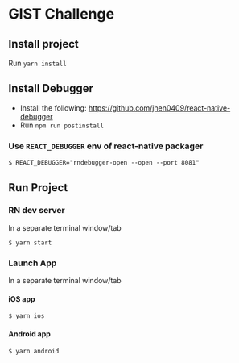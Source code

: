 # GIST Challenge

## Install project
Run `yarn install`

## Install Debugger
- Install the following: https://github.com/jhen0409/react-native-debugger
- Run `npm run postinstall`

### Use `REACT_DEBUGGER` env of react-native packager
```
$ REACT_DEBUGGER="rndebugger-open --open --port 8081"
```

## Run Project

### RN dev server
In a separate terminal window/tab
```
$ yarn start
```

### Launch App
In a separate terminal window/tab

#### iOS app
```
$ yarn ios
```

#### Android app
```
$ yarn android
```
